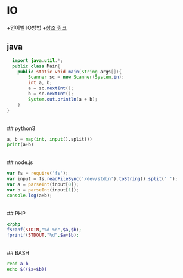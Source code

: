 # IO
+언어별 IO방법
+[참조 링크](https://www.acmicpc.net/help/language)
<br/>
## java
```JAVA
  import java.util.*;
  public class Main{
	public static void main(String args[]){
		Scanner sc = new Scanner(System.in);
		int a, b;
		a = sc.nextInt();
		b = sc.nextInt();
		System.out.println(a + b);
	}
}
```
<br/>
## python3

```python
a, b = map(int, input().split())
print(a+b)
```
<br/>
## node.js

```javascript
var fs = require('fs');
var input = fs.readFileSync('/dev/stdin').toString().split(' ');
var a = parseInt(input[0]);
var b = parseInt(input[1]);
console.log(a+b);
```
<br/>
## PHP

```PHP
<?php
fscanf(STDIN,"%d %d",$a,$b);
fprintf(STDOUT,"%d",$a+$b);

```
<br/>
## BASH

```bash
read a b
echo $(($a+$b))
```
